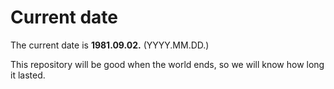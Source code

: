# Current date

The current date is **1981.09.02.** (YYYY.MM.DD.)

This repository will be good when the world ends, so we will know how long it lasted.